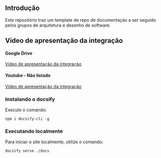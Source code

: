 ## Introdução

Este repositório traz um template de repo de documentação a ser seguido pelos grupos de arquitetura e desenho de software.

## Vídeo de apresentação da integração

#### Google Drive
[Vídeo de apresentação da integração](https://drive.google.com/drive/folders/11PAhbgVcUg9Kwk30PKg_jhiif3DTqg42?usp=sharing)

#### Youtube - Não listado
[Vídeo de apresentação da integração](https://youtu.be/LW-cwyAbDyo)

### Instalando o docsify

Execute o comando:

```shell
npm i docsify-cli -g
```

### Executando localmente

Para iniciar o site localmente, utilize o comando:

```shell
docsify serve ./docs
```
